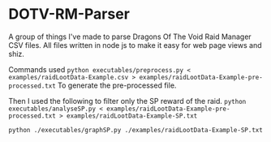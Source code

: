 # DOTV-RM-Parser
A group of things I've made to parse Dragons Of The Void Raid Manager CSV files. All files written in node js to make it easy for web page views and shiz.


Commands used
```python executables/preprocess.py < examples/raidLootData-Example.csv > examples/raidLootData-Example-pre-processed.txt```
To generate the pre-processed file.

Then I used the following to filter only the SP reward of the raid.
```python executables/analyseSP.py < examples/raidLootData-Example-pre-processed.txt > examples/raidLootData-Example-SP.txt```

```python ./executables/graphSP.py ./examples/raidLootData-Example-SP.txt```